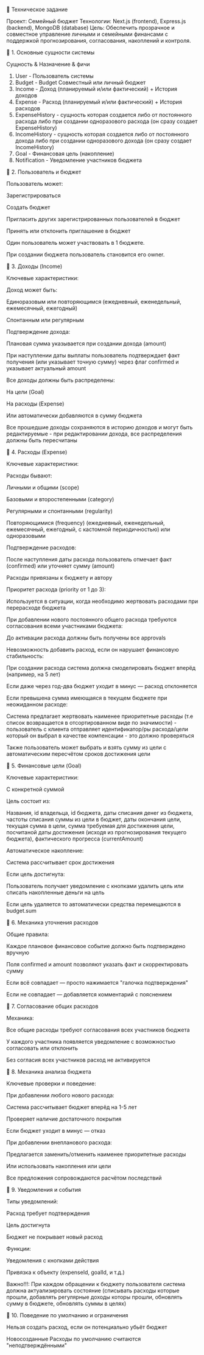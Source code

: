 📘 Техническое задание

Проект: Семейный бюджет Технологии: Next.js (frontend), Express.js (backend), MongoDB (database) Цель: Обеспечить прозрачное и совместное управление личными и семейными финансами с поддержкой прогнозирования, согласования, накоплений и контроля.

🧩 1. Основные сущности системы

Сущность & Назначение & фичи

1. User - Пользователь системы
2. Budget - Budget Совместный или личный бюджет
3. Income - Доход (планируемый и/или фактический) + История доходов
4. Expense - Расход (планируемый и/или фактический) + История расходов
5. ExpenseHistory - сущность которая создается либо от постоянного расхода
   либо при создании одноразового расхода (он сразу создает ExpenseHistory)
6. IncomeHistory - сущность которая создается либо от постоянного дохода
   либо при создании одноразового дохода (он сразу создает IncomeHistory)
7. Goal - Финансовая цель (накопление)
8. Notification - Уведомление участников бюджета

👤 2. Пользователь и бюджет

Пользователь может:

Зарегистрироваться

Создать бюджет

Пригласить других зарегистрированных пользователей в бюджет

Принять или отклонить приглашение в бюджет

Один пользователь может участвовать в 1 бюджете.

При создании бюджета пользователь становится его owner.

🧾 3. Доходы (Income)

Ключевые характеристики:

Доход может быть:

Единоразовым или повторяющимся (ежедневный, еженедельный, ежемесячный, ежегодный)

Спонтанным или регулярным

Подтверждение дохода:

Плановая сумма указывается при создании дохода (amount)

При наступлении даты выплаты пользователь подтверждает факт получения (или указывает точную сумму) через флаг confirmed и указывает актуальный amount

Все доходы должны быть распределены:

На цели (Goal)

На расходы (Expense)

Или автоматически добавляются в сумму бюджета

Все прошедшие доходы сохраняются в историю доходов и могут быть редактируемые - при редактировании дохода, все распределения должны быть пересчитаны

💸 4. Расходы (Expense)

Ключевые характеристики:

Расходы бывают:

Личными и общими (scope)

Базовыми и второстепенными (category)

Регулярными и спонтанными (regularity)

Повторяющимися (frequency) (ежедневный, еженедельный, ежемесячный, ежегодный, с кастомной периодичностью) или одноразовыми

Подтверждение расходов:

После наступления даты расхода пользователь отмечает факт (confirmed) или уточняет сумму (amount)

Расходы привязаны к бюджету и автору

Приоритет расхода (priority от 1 до 3):

Используется в ситуации, когда необходимо жертвовать расходами при перерасходе бюджета

При добавлении нового постоянного общего расхода требуются согласования всеми участниками бюджета:

До активации расхода должны быть получены все approvals

Невозможность добавить расход, если он нарушает финансовую стабильность:

При создании расхода система должна смоделировать бюджет вперёд (например, на 5 лет)

Если даже через год-два бюджет уходит в минус — расход отклоняется

Если превышена сумма имеющаяся в текущем бюджете при неожиданном расходе:

Система предлагает жертвовать наименее приоритетные расходы (т.е список возвращается в отсортированном виде по значимости) - пользователь с клиента отправляет идентификатор/ры расхода/цели который он выбрал в качестве компенсации - это должно проверяться

Также пользователь может выбрать и взять сумму из цели с автоматическим пересчётом сроков достижения цели

🎯 5. Финансовые цели (Goal)

Ключевые характеристики:

С конкретной суммой

Цель состоит из:

Названия, id владельца, id бюджета, даты списания денег из бюджета, частоты списания суммы из цели в бюджет, даты окончания цели, текущая сумма в цели, сумма требуемая для достижения цели,
посчитаной даты достижения (исходя из прогнозирования текущего бюджета),
фактического прогресса (currentAmount)

Автоматическое накопление:

Система рассчитывает срок достижения

Если цель достигнута:

Пользователь получает уведомление c кнопками удалить цель или списать накопленные деньги на цель

Если цель удаляется то автоматически средства перемещаются в budget.sum

🔁 6. Механика уточнения расходов

Общие правила:

Каждое плановое финансовое событие должно быть подтверждено вручную

Поля confirmed и amount позволяют указать факт и скорректировать сумму

Если всё совпадает — просто нажимается "галочка подтверждения"

Если не совпадает — добавляется комментарий с пояснением

🔐 7. Согласование общих расходов

Механика:

Все общие расходы требуют согласования всех участников бюджета

У каждого участника появляется уведомление с возможностью согласовать или отклонить

Без согласия всех участников расход не активируется

🧠 8. Механика анализа бюджета

Ключевые проверки и поведение:

При добавлении любого нового расхода:

Система рассчитывает бюджет вперёд на 1-5 лет

Проверяет наличие достаточного покрытия

Если бюджет уходит в минус — отказ

При добавлении внепланового расхода:

Предлагается заменить/отменить наименее приоритетные расходы

Или использовать накопления или цели

Все предложения сопровождаются расчётом последствий

📲 9. Уведомления и события

Типы уведомлений:

Расход требует подтверждения

Цель достигнута

Бюджет не покрывает новый расход

Функции:

Уведомления с кнопками действия

Привязка к объекту (expenseId, goalId, и т.д.)

Важно!!!: При каждом обращении к бюджету пользователя система должна актуализировать состояние (списывать расходы которые прошли, добавлять регулярные доходы которы прошли, обновлять сумму в бюджете, обновлять суммы в целях)

🔄 10. Поведение по умолчанию и ограничения

Нельзя создать расход, если он потенциально убьёт бюджет

Новосозданные Расходы по умолчанию считаются "неподтверждёнными"
